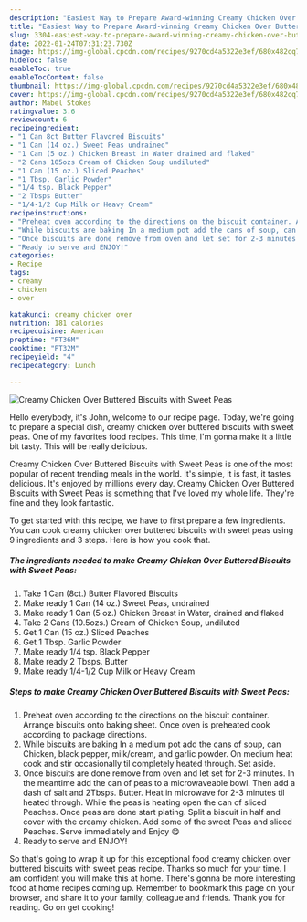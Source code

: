 ```yaml
---
description: "Easiest Way to Prepare Award-winning Creamy Chicken Over Buttered Biscuits with Sweet Peas"
title: "Easiest Way to Prepare Award-winning Creamy Chicken Over Buttered Biscuits with Sweet Peas"
slug: 3304-easiest-way-to-prepare-award-winning-creamy-chicken-over-buttered-biscuits-with-sweet-peas
date: 2022-01-24T07:31:23.730Z
image: https://img-global.cpcdn.com/recipes/9270cd4a5322e3ef/680x482cq70/creamy-chicken-over-buttered-biscuits-with-sweet-peas-recipe-main-photo.jpg
hideToc: false
enableToc: true
enableTocContent: false
thumbnail: https://img-global.cpcdn.com/recipes/9270cd4a5322e3ef/680x482cq70/creamy-chicken-over-buttered-biscuits-with-sweet-peas-recipe-main-photo.jpg
cover: https://img-global.cpcdn.com/recipes/9270cd4a5322e3ef/680x482cq70/creamy-chicken-over-buttered-biscuits-with-sweet-peas-recipe-main-photo.jpg
author: Mabel Stokes
ratingvalue: 3.6
reviewcount: 6
recipeingredient:
- "1 Can 8ct Butter Flavored Biscuits"
- "1 Can (14 oz.) Sweet Peas undrained"
- "1 Can (5 oz.) Chicken Breast in Water drained and flaked"
- "2 Cans 105ozs Cream of Chicken Soup undiluted"
- "1 Can (15 oz.) Sliced Peaches"
- "1 Tbsp. Garlic Powder"
- "1/4 tsp. Black Pepper"
- "2 Tbsps Butter"
- "1/4-1/2 Cup Milk or Heavy Cream"
recipeinstructions:
- "Preheat oven according to the directions on the biscuit container. Arrange biscuits onto baking sheet. Once oven is preheated cook according to package directions."
- "While biscuits are baking In a medium pot add the cans of soup, can Chicken, black pepper, milk/cream, and garlic powder. On medium heat cook and stir occasionally til completely heated through. Set aside."
- "Once biscuits are done remove from oven and let set for 2-3 minutes. In the meantime add the can of peas to a microwaveable bowl. Then add a dash of salt and 2Tbsps. Butter. Heat in microwave for 2-3 minutes til heated through. While the peas is heating open the can of sliced Peaches. Once peas are done start plating. Split a biscuit in half and cover with the creamy chicken. Add some of the sweet Peas and sliced Peaches. Serve immediately and Enjoy 😋"
- "Ready to serve and ENJOY!"
categories:
- Recipe
tags:
- creamy
- chicken
- over

katakunci: creamy chicken over 
nutrition: 181 calories
recipecuisine: American
preptime: "PT36M"
cooktime: "PT32M"
recipeyield: "4"
recipecategory: Lunch

---
```



![Creamy Chicken Over Buttered Biscuits with Sweet Peas](https://img-global.cpcdn.com/recipes/9270cd4a5322e3ef/680x482cq70/creamy-chicken-over-buttered-biscuits-with-sweet-peas-recipe-main-photo.jpg)

Hello everybody, it's John, welcome to our recipe page. Today, we're going to prepare a special dish, creamy chicken over buttered biscuits with sweet peas. One of my favorites food recipes. This time, I'm gonna make it a little bit tasty. This will be really delicious.



Creamy Chicken Over Buttered Biscuits with Sweet Peas is one of the most popular of recent trending meals in the world. It's simple, it is fast, it tastes delicious. It's enjoyed by millions every day. Creamy Chicken Over Buttered Biscuits with Sweet Peas is something that I've loved my whole life. They're fine and they look fantastic.


To get started with this recipe, we have to first prepare a few ingredients. You can cook creamy chicken over buttered biscuits with sweet peas using 9 ingredients and 3 steps. Here is how you cook that.

<!--inarticleads1-->

##### The ingredients needed to make Creamy Chicken Over Buttered Biscuits with Sweet Peas:

1. Take 1 Can (8ct.) Butter Flavored Biscuits
1. Make ready 1 Can (14 oz.) Sweet Peas, undrained
1. Make ready 1 Can (5 oz.) Chicken Breast in Water, drained and flaked
1. Take 2 Cans (10.5ozs.) Cream of Chicken Soup, undiluted
1. Get 1 Can (15 oz.) Sliced Peaches
1. Get 1 Tbsp. Garlic Powder
1. Make ready 1/4 tsp. Black Pepper
1. Make ready 2 Tbsps. Butter
1. Make ready 1/4-1/2 Cup Milk or Heavy Cream




<!--inarticleads2-->

##### Steps to make Creamy Chicken Over Buttered Biscuits with Sweet Peas:

1. Preheat oven according to the directions on the biscuit container. Arrange biscuits onto baking sheet. Once oven is preheated cook according to package directions.
1. While biscuits are baking In a medium pot add the cans of soup, can Chicken, black pepper, milk/cream, and garlic powder. On medium heat cook and stir occasionally til completely heated through. Set aside.
1. Once biscuits are done remove from oven and let set for 2-3 minutes. In the meantime add the can of peas to a microwaveable bowl. Then add a dash of salt and 2Tbsps. Butter. Heat in microwave for 2-3 minutes til heated through. While the peas is heating open the can of sliced Peaches. Once peas are done start plating. Split a biscuit in half and cover with the creamy chicken. Add some of the sweet Peas and sliced Peaches. Serve immediately and Enjoy 😋
1. Ready to serve and ENJOY!



So that's going to wrap it up for this exceptional food creamy chicken over buttered biscuits with sweet peas recipe. Thanks so much for your time. I am confident you will make this at home. There's gonna be more interesting food at home recipes coming up. Remember to bookmark this page on your browser, and share it to your family, colleague and friends. Thank you for reading. Go on get cooking!
